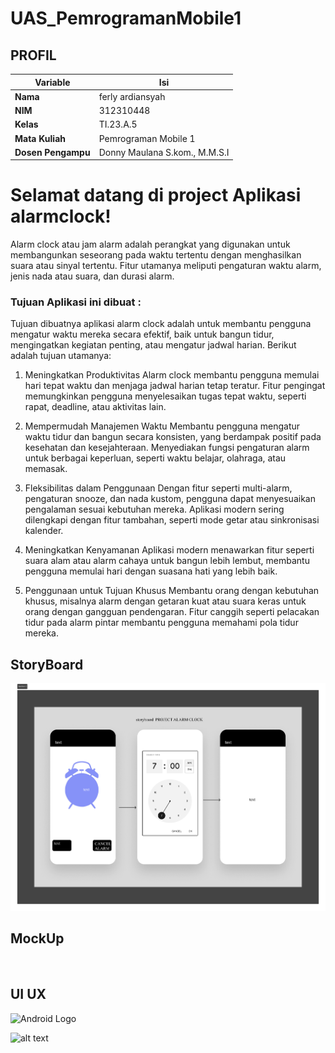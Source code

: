 # UAS_PemrogramanMobile1

## PROFIL

| Variable           | Isi                           |
| ------------------ | ----------------------------- |
| **Nama**           | ferly ardiansyah              |
| **NIM**            | 312310448                     |
| **Kelas**          | TI.23.A.5                     |
| **Mata Kuliah**    | Pemrograman Mobile 1          |
| **Dosen Pengampu** | Donny Maulana S.kom., M.M.S.I |

# Selamat datang di project Aplikasi **alarmclock**!

Alarm clock atau jam alarm adalah perangkat yang digunakan untuk membangunkan seseorang pada waktu tertentu dengan menghasilkan suara atau sinyal tertentu. Fitur utamanya meliputi pengaturan waktu alarm, jenis nada atau suara, dan durasi alarm.

### Tujuan Aplikasi ini dibuat :

Tujuan dibuatnya aplikasi alarm clock adalah untuk membantu pengguna mengatur waktu mereka secara efektif, baik untuk bangun tidur, mengingatkan kegiatan penting, atau mengatur jadwal harian. Berikut adalah tujuan utamanya:

1. Meningkatkan Produktivitas
Alarm clock membantu pengguna memulai hari tepat waktu dan menjaga jadwal harian tetap teratur.
Fitur pengingat memungkinkan pengguna menyelesaikan tugas tepat waktu, seperti rapat, deadline, atau aktivitas lain.

2. Mempermudah Manajemen Waktu
Membantu pengguna mengatur waktu tidur dan bangun secara konsisten, yang berdampak positif pada kesehatan dan kesejahteraan.
Menyediakan fungsi pengaturan alarm untuk berbagai keperluan, seperti waktu belajar, olahraga, atau memasak.

3. Fleksibilitas dalam Penggunaan
Dengan fitur seperti multi-alarm, pengaturan snooze, dan nada kustom, pengguna dapat menyesuaikan pengalaman sesuai kebutuhan mereka.
Aplikasi modern sering dilengkapi dengan fitur tambahan, seperti mode getar atau sinkronisasi kalender.

4. Meningkatkan Kenyamanan
Aplikasi modern menawarkan fitur seperti suara alam atau alarm cahaya untuk bangun lebih lembut, membantu pengguna memulai hari dengan suasana hati yang lebih baik.

5. Penggunaan untuk Tujuan Khusus
Membantu orang dengan kebutuhan khusus, misalnya alarm dengan getaran kuat atau suara keras untuk orang dengan gangguan pendengaran.
Fitur canggih seperti pelacakan tidur pada alarm pintar membantu pengguna memahami pola tidur mereka.

## StoryBoard

<img src="png dan pdf/storyboard.jpg">

## MockUp

<img src="">

## UI UX

<img src="assets/cover_ui.png" alt="Android Logo" width="400" height="500">

![alt text](assets/UI&UX.png)

